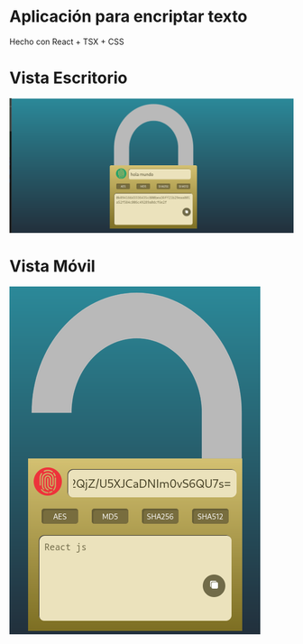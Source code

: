 # Aplicación para encriptar texto
Hecho con React + TSX + CSS

# Vista Escritorio
![url](https://github.com/ffrancoc/react-encript-app/blob/main/screenshoots/desktop.png)

# Vista Móvil
![url](https://github.com/ffrancoc/react-encript-app/blob/main/screenshoots/mobile.png)
